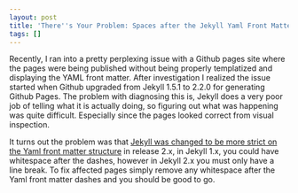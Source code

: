 ```yaml
---
layout: post
title: 'There''s Your Problem: Spaces after the Jekyll Yaml Front Matter'
tags: []
---
```




Recently, I ran into a pretty perplexing issue with a Github pages site where the pages were being published without being properly templatized and displaying the YAML front matter. After investigation I realized the issue started when Github upgraded from Jekyll 1.5.1 to 2.2.0 for generating Github Pages.  The problem with diagnosing this is, Jekyll does a very poor job of telling what it is actually doing, so figuring out what was happening was quite difficult.  Especially since the pages looked correct from visual inspection.

It turns out the problem was that [Jekyll was changed to be more strict on the Yaml front matter structure](https://github.com/jekyll/jekyll/issues/2650) in release 2.x, in Jekyll 1.x, you could have whitespace after the dashes, however in Jekyll 2.x you must only have a line break. To fix affected pages simply remove any whitespace after the Yaml front matter dashes and you should be good to go.